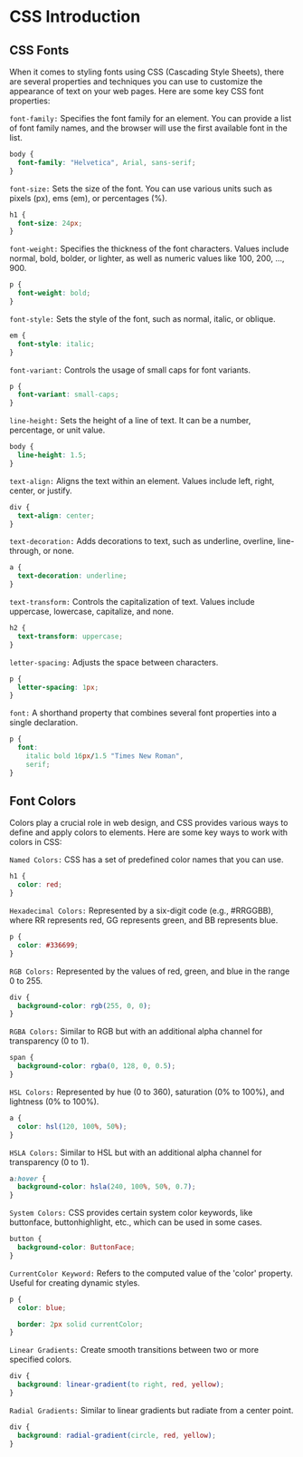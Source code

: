 # CSS Introduction

## CSS Fonts

When it comes to styling fonts using CSS (Cascading Style Sheets), there are several properties and techniques you can use to customize the appearance of text on your web pages. Here are some key CSS font properties:

`font-family:`
Specifies the font family for an element. You can provide a list of font family names, and the browser will use the first available font in the list.

```css
body {
  font-family: "Helvetica", Arial, sans-serif;
}
```

`font-size:`
Sets the size of the font. You can use various units such as pixels (px), ems (em), or percentages (%).

```css
h1 {
  font-size: 24px;
}
```

`font-weight:`
Specifies the thickness of the font characters. Values include normal, bold, bolder, or lighter, as well as numeric values like 100, 200, ..., 900.

```css
p {
  font-weight: bold;
}
```

`font-style:`
Sets the style of the font, such as normal, italic, or oblique.

```css
em {
  font-style: italic;
}
```

`font-variant:`
Controls the usage of small caps for font variants.

```css
p {
  font-variant: small-caps;
}
```

`line-height:`
Sets the height of a line of text. It can be a number, percentage, or unit value.

```css
body {
  line-height: 1.5;
}
```

`text-align:`
Aligns the text within an element. Values include left, right, center, or justify.

```css
div {
  text-align: center;
}
```

`text-decoration:`
Adds decorations to text, such as underline, overline, line-through, or none.

```css
a {
  text-decoration: underline;
}
```

`text-transform:`
Controls the capitalization of text. Values include uppercase, lowercase, capitalize, and none.

```css
h2 {
  text-transform: uppercase;
}
```

`letter-spacing:`
Adjusts the space between characters.

```css
p {
  letter-spacing: 1px;
}
```

`font:`
A shorthand property that combines several font properties into a single declaration.

```css
p {
  font:
    italic bold 16px/1.5 "Times New Roman",
    serif;
}
```

## Font Colors

Colors play a crucial role in web design, and CSS provides various ways to define and apply colors to elements. Here are some key ways to work with colors in CSS:

`Named Colors:`
CSS has a set of predefined color names that you can use.

```css
h1 {
  color: red;
}
```

`Hexadecimal Colors:`
Represented by a six-digit code (e.g., #RRGGBB), where RR represents red, GG represents green, and BB represents blue.

```css
p {
  color: #336699;
}
```

`RGB Colors:`
Represented by the values of red, green, and blue in the range 0 to 255.

```css
div {
  background-color: rgb(255, 0, 0);
}
```

`RGBA Colors:`
Similar to RGB but with an additional alpha channel for transparency (0 to 1).

```css
span {
  background-color: rgba(0, 128, 0, 0.5);
}
```

`HSL Colors:`
Represented by hue (0 to 360), saturation (0% to 100%), and lightness (0% to 100%).

```css
a {
  color: hsl(120, 100%, 50%);
}
```

`HSLA Colors:`
Similar to HSL but with an additional alpha channel for transparency (0 to 1).

```css
a:hover {
  background-color: hsla(240, 100%, 50%, 0.7);
}
```

`System Colors:`
CSS provides certain system color keywords, like buttonface, buttonhighlight, etc., which can be used in some cases.

```css
button {
  background-color: ButtonFace;
}
```

`CurrentColor Keyword:`
Refers to the computed value of the 'color' property. Useful for creating dynamic styles.

```css
p {
  color: blue;

  border: 2px solid currentColor;
}
```

`Linear Gradients:`
Create smooth transitions between two or more specified colors.

```css
div {
  background: linear-gradient(to right, red, yellow);
}
```

`Radial Gradients:`
Similar to linear gradients but radiate from a center point.

```css
div {
  background: radial-gradient(circle, red, yellow);
}
```
